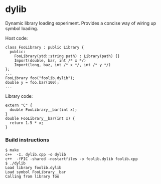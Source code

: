 dylib
=====

Dynamic library loading experiment. Provides a concise way of wiring up symbol loading.

Host code:

    class FooLibrary : public Library {
      public:
        FooLibrary(std::string path) : Library(path) {}
        Import(double, bar, int /* x */)
        Import(long, baz, int /* x */, int /* y */)
    };
    ...
    FooLibrary foo("foolib.dylib");
    double y = foo.bar(100);
    ...

Library code:

    extern "C" {
      double FooLibrary__bar(int x);
    }
    double FooLibrary__bar(int x) {
      return 1.5 * x;
    }

### Build instructions

    $ make
    c++  -I. dylib.cpp -o dylib
    c++  -fPIC -shared -nostartfiles -o foolib.dylib foolib.cpp
    $ ./dylib
    Load library foolib.dylib
    Load symbol FooLibrary__bar
    Calling from library foo
    
